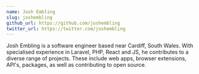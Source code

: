 ```yaml
---
name: Josh Embling
slug: joshembling
github_url: https://github.com/joshembling
twitter_url: https://twitter.com/joshembling
---
```


Josh Embling is a software engineer based near Cardiff, South Wales. With specialised experience in Laravel, PHP, React and JS, he contributes to a diverse range of projects. These include web apps, browser extensions, API's, packages, as well as contributing to open source.
